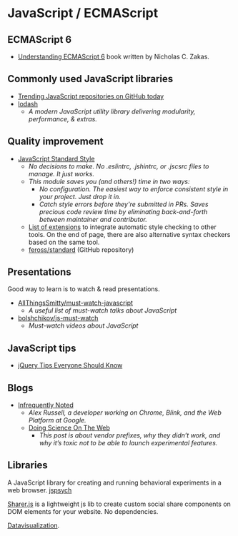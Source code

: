 # JavaScript / ECMAScript



## ECMAScript 6

- [Understanding ECMAScript 6](https://leanpub.com/understandinges6/read) book written by Nicholas C. Zakas.



## Commonly used JavaScript libraries

- [Trending JavaScript repositories on GitHub today](https://github.com/trending?l=javascript)
- [lodash](https://lodash.com/)
  - _A modern JavaScript utility library delivering modularity, performance, & extras._



## Quality improvement

- [JavaScript Standard Style](http://standardjs.com/)
  - _No decisions to make. No .eslintrc, .jshintrc, or .jscsrc files to manage. It just works._
  - _This module saves you (and others!) time in two ways:_
    - _No configuration. The easiest way to enforce consistent style in your project. Just drop it in._
    - _Catch style errors before they're submitted in PRs. Saves precious code review time by eliminating back-and-forth between maintainer and contributor._
  - [List of extensions](http://standardjs.com/awesome.html) to integrate automatic style checking to other tools. On the end of page, there are also alternative syntax checkers based on the same tool.
  - [feross/standard](https://github.com/feross/standard) (GitHub repository)


## Presentations

Good way to learn is to watch & read presentations.

- [AllThingsSmitty/must-watch-javascript](https://github.com/AllThingsSmitty/must-watch-javascript#must-watch-javascript)
  - _A useful list of must-watch talks about JavaScript_
- [bolshchikov/js-must-watch](https://github.com/bolshchikov/js-must-watch)
  - _Must-watch videos about JavaScript_



## JavaScript tips

- [jQuery Tips Everyone Should Know](https://github.com/AllThingsSmitty/jquery-tips-everyone-should-know)




## Blogs

- [Infrequently Noted](https://infrequently.org/)
  - _Alex Russell, a developer working on Chrome, Blink, and the Web Platform at Google._
  - [Doing Science On The Web](https://infrequently.org/2015/08/doing-science-on-the-web/)
    - _This post is about vendor prefixes, why they didn’t work, and why it’s toxic not to be able to launch experimental features._


## Libraries

A JavaScript library for creating and running behavioral experiments in a web browser. [jspsych](http://www.jspsych.org/)

[Sharer.js](https://ellisonleao.github.io/sharer.js/) is a lightweight js lib to create custom social share components on DOM elements for your website. No dependencies.

[Datavisualization](Datavisualization.md).
